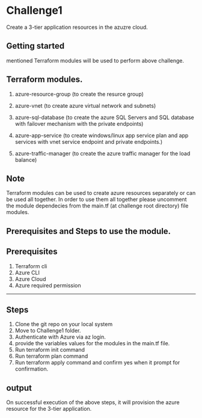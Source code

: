 Challenge1
=========

Create a 3-tier application resources in the azuzre cloud.

Getting started
---------------
mentioned Terraform modules will be used to perform above challenge.


Terraform modules.
-------------------------
1. azure-resource-group (to create the resurce group)

2. azure-vnet (to create azure virtual network and subnets)

3. azure-sql-database (to create the azure SQL Servers and SQL database with failover mechanism with the private endpoints)

4. azure-app-service (to create windows/linux app service plan and app services with vnet service endpoint and private endpoints.)

5. azure-traffic-manager (to create the azure traffic manager for the load balance)

Note
-------------------------
Terraform modules can be used to create azure resources separately or can be used all together. In order to use them all together please uncomment the module dependecies from the main.tf (at challenge root directory) file modules. 

## Prerequisites and Steps to use the module.

Prerequisites
-------------------------
1. Terraform cli
2. Azure CLI
3. Azure Cloud
4. Azure required permission 

-------------------------
Steps
-------------------------
1. Clone the git repo on your local system
2. Move to Challenge1 folder.
3. Authenticate with Azure via az login.
4. provide the variables values for the modules in the main.tf file.
5. Run terraform init command
6. Run terraform plan command
7. Run terraform apply command and confirm yes when it prompt for confirmation.


output
-------------------------
On successful execution of the above steps, it will provision the azure resource for the 3-tier application.